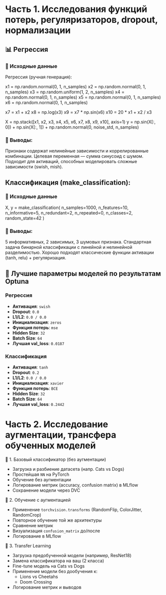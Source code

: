 # Часть 1. Исследования функций потерь, регуляризаторов, dropout, нормализации 

## 📊 Регрессия
### 🧪 Исходные данные

Регрессия (ручная генерация):

x1 = np.random.normal(0, 1, n_samples)
x2 = np.random.normal(0, 1, n_samples)
x3 = np.random.uniform(1, 2, n_samples)
x4 = np.random.normal(0, 1, n_samples)
x5 = np.random.normal(0, 1, n_samples)
x6 = np.random.normal(0, 1, n_samples)

x7 = x1 + x2
x8 = np.log(x3)
x9 = x7 * np.sin(x6)
x10 = 20 * x1 + x2 / x3

X = np.stack([x1, x2, x3, x4, x5, x6, x7, x8, x9, x10], axis=1)
y = np.sin(X[:, 0]) + np.sin(X[:, 1]) + np.random.normal(0, noise_std, n_samples)

### 🔄 Выводы:

Признаки содержат нелинейные зависимости и коррелированные комбинации.
Целевая переменная — сумма синусоид с шумом.
Подходит для активаций, способных моделировать сложные зависимости (swish, mish).

## Классификация (make_classification):

### 🧪 Исходные данные

X, y = make_classification(
    n_samples=1000,
    n_features=10,
    n_informative=5,
    n_redundant=2,
    n_repeated=0,
    n_classes=2,
    random_state=42
)

### 🔄 Выводы:

5 информативных, 2 зависимых, 3 шумовых признака.
Стандартная задача бинарной классификации с линейной и нелинейной разделимостью.
Хорошо подходят классические функции активации (tanh, relu) + регуляризация.

## 🧠 Лучшие параметры моделей по результатам Optuna

### Регрессия
- **Активация**: `swish`
- **Dropout**: `0.0`
- **L1/L2**: `0.0 / 0.0`
- **Инициализация**: `zeros`
- **Функция потерь**: `mse`
- **Hidden Size**: `32`
- **Batch Size**: `64`
- **Лучшая val_loss**: `0.0187`

### Классификация
- **Активация**: `tanh`
- **Dropout**: `0.2`
- **L1/L2**: `0.0 / 0.0`
- **Инициализация**: `xavier`
- **Функция потерь**: `BCE`
- **Hidden Size**: `32`
- **Batch Size**: `64`
- **Лучшая val_loss**: `0.2442`

# Часть 2. Исследование аугментации, трансфера обученных моделей

🧠 1. Базовый классификатор (без аугментации)

- Загрузка и разбиение датасета (напр. Cats vs Dogs)
- Простейшая `NN` на PyTorch
- Обучение без аугментации
- Логирование метрик (accuracy, confusion matrix) в MLflow
- Сохранение модели через DVC

🔁 2. Обучение с аугментацией

- Применение `torchvision.transforms` (RandomFlip, ColorJitter, RandomCrop)
- Повторное обучение той же архитектуры
- Сравнение метрик
- Визуализация `confusion_matrix` до/после
- Логирование в MLflow

🔄 3. Transfer Learning

- Загрузка предобученной модели (например, ResNet18)
- Замена классификатора на ваш (2 класса)
- Fine-tune модель на Cats vs Dogs
- Применение модели без дообучения к:
  - Lions vs Cheetahs
  - Doom Crossing
- Логирование метрик и выводов